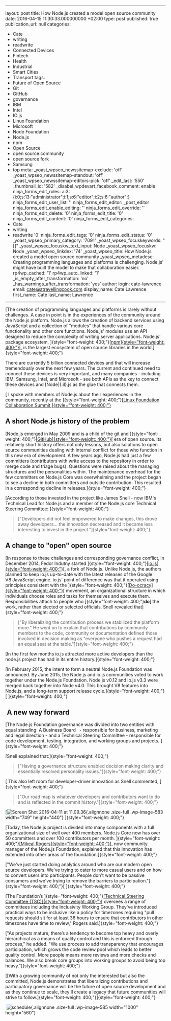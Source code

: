   - --
layout: post
title: How Node.js created a model open source community
date: 2016-04-15 11:30:33.000000000 +02:00
type: post
published: true
publication_url: null
categories:
  - Cate
  - writing
  - readwrite
  - Connected Devices
  - Fintech
  - Health
  - Industrial
  - Smart Cities
  - Transport
tags:
  - Future of Open Source
  - Git
  - GitHub
  - governance
  - IBM
  - Intel
  - IO.js
  - Linux Foundation
  - Microsoft
  - Node Foundation
  - Node.js
  - npm
  - Open Source
  - open source community
  - open source fork
  - Samsung
  - top
meta:
  _yoast_wpseo_newssitemap-exclude: 'off'
  _yoast_wpseo_newssitemap-standout: 'off'
  _yoast_wpseo_newssitemap-editors-pick: 'off'
  _edit_last: '550'
  _thumbnail_id: '582'
  _disabel_wpdevart_facebook_comment: enable
  ninja_forms_edit_roles: a:3:{i:0;s:13:"administrator";i:1;s:6:"editor";i:2;s:6:"author";}
  ninja_forms_edit_user_list: ''
  ninja_forms_edit_editor: _post_editor
  ninja_forms_edit_enable_editing: ''
  ninja_forms_edit_override: ''
  ninja_forms_edit_delete: '0'
  ninja_forms_edit_title: '0'
  ninja_forms_edit_content: '0'
  ninja_forms_edit_categories:
  - Cate
  - writing
  - readwrite '0'
  ninja_forms_edit_tags: '0'
  ninja_forms_edit_status: '0'
  _yoast_wpseo_primary_category: '7091'
  _yoast_wpseo_focuskeywords: "[]"
  _yoast_wpseo_focuskw_text_input: Node
  _yoast_wpseo_focuskw: Node
  _yoast_wpseo_linkdex: '74'
  _yoast_wpseo_title: How Node.js created a model open source community
  _yoast_wpseo_metadesc: Creating programming languages and platforms is challenging.
    Node.js' might have built the model to make that collaboration easier.
  rp4wp_cached: '1'
  rp4wp_auto_linked: '1'
  _is_empty_after_transformation: 'no'
  _has_warnings_after_transformation: 'yes'
author:
  login: cate-lawrence
  email: cate@atravellingcook.com
  display_name: Cate Lawrence
  first_name: Cate
  last_name: Lawrence
---
<div>

[The creation of programming languages and platforms is rarely without
challenges. A case in point is in the experiences of the community
around the Node.js platform. Node.js allows the creation of backend
services using JavaScript and a collection of "modules" that handle
various core functionality and other core functions. Node.js' modules
use an API designed to reduce the complexity of writing server
applications. Node.js' package
ecosystem, ]{style="font-weight: 400;"}[[npm]{style="font-weight: 400;"}](https://www.npmjs.com/)[,
is the largest ecosystem of open source libraries in the
world.]{style="font-weight: 400;"}

</div>

There are currently 5 billion connected devices and that will increase
tremendously over the next few years. The current and continued need to
connect these devices is very important, and many companies - including
IBM, Samsung, Intel, and Microsoft - see both APIs as the key to connect
these devices and [Node]{.il}.js as the glue that connects them.

<div>

[ I spoke with members of Node.js about their experiences in the
community, recently at the ]{style="font-weight: 400;"}[[Linux
Foundation Collaboration
Summit.]{style="font-weight: 400;"}](http://events.linuxfoundation.org/events/collaboration-summit)

A short Node.js history of the problem
--------------------------------------

[Node.js emerged in May 2009 and is a child of the git
and ]{style="font-weight: 400;"}[[GitHub]{style="font-weight: 400;"}](https://github.com/)[ era
of open source. Its relatively short history offers not only lessons,
but also solutions to open source communities dealing with internal
conflict for those who function in this new era of development. A few
years ago, Node.js had just a few committers (contributors with write
access to the repository in order to merge code and triage bugs).
Questions were raised about the managing structures and the
personalities within. The maintenance overhead for the few committers on
Node.js Core was overwhelming and the project began to see a decline in
both committers and outside contribution. This resulted in a
corresponding decline in releases.]{style="font-weight: 400;"}

[According to those invested in the project like James Snell - now IBM's
Technical Lead for Node.js and a member of the Node.js core Technical
Steering Committee: ]{style="font-weight: 400;"}

> ["Developers did not feel empowered to make changes, this drove away
> developers... the innovation decreased and it became less interesting
> to invest in the project.”]{style="font-weight: 400;"}

A change to "open" open source
------------------------------

[In response to these challenges and corresponding governance conflict,
in December 2014, Fedor Indutny
started ]{style="font-weight: 400;"}[[io.js]{style="font-weight: 400;"}](https://iojs.org/en/)[,
a fork of Node.js. Unlike Node.js, the authors planned to keep io.js
up-to-date with the latest releases of the Google V8 JavaScript engine.
io.js' point of difference was that it operated using principles
consistent with
the ]{style="font-weight: 400;"}[[Do-ocracy]{style="font-weight: 400;"}](https://communitywiki.org/DoOcracy)[ movement, an
organizational structure in which individuals choose roles and tasks for
themselves and execute them. Responsibilities attach to people
who ]{style="font-weight: 400;"}**do**[ the work, rather than elected or
selected officials. Snell revealed that]{style="font-weight: 400;"}

> ["By liberalizing the contribution process we stabilized the platform
> more." He went on to explain that contributions by community members
> to the code, community or documentation defined those involved in
> decision making as "everyone who pushes a request had an equal seat at
> the table."]{style="font-weight: 400;"}

[In the first few months io.js attracted more active developers than the
node.js project has had in its entire
history.]{style="font-weight: 400;"}

[In February 2015, the intent to form a neutral Node.js Foundation was
announced. By June 2015, the Node.js and io.js communities voted to work
together under the Node.js Foundation. Node.js v0.12 and io.js v3.3 were
merged back together into Node v4.0. This brought V8 features into
Node.js, and a long-term support release
cycle.]{style="font-weight: 400;"}[ ]{style="font-weight: 400;"}

 A new way forward
------------------

[The Node.js Foundation governance was divided into two entities with
equal standing: A Business Board   - responsible for business, marketing
and legal direction - and a Technical Steering Committee - responsible
for code development, testing, integration, and working groups and
projects. ]{style="font-weight: 400;"}

[Snell explained that:]{style="font-weight: 400;"}

> ["Having a governance structure enabled decision making clarity and
> essentially resolved personality issues."]{style="font-weight: 400;"}

[ This also left room for developer-driver innovation as Snell
commented, ]{style="font-weight: 400;"}

> ["Our road map is whatever developers and contributors want to do and
> is reflected in the commit history."]{style="font-weight: 400;"}

[![Screen Shot 2016-04-11 at
11.09.36](rw-import/Screen-Shot-2016-04-11-at-11.09.36.jpg){.alignnone
.size-full .wp-image-583 width="749"
height="440"} ]{style="font-weight: 400;"}

[Today, the Node.js project is divided into many components with a full
organizational size of well over 400 members. Node.js Core now has over
50 committers and over 100 contributors per
month. ]{style="font-weight: 400;"}[[Mikeal
Rogers]{style="font-weight: 400;"}](http://mikealrogers.com/)[, now
community manager of the Node.js Foundation, explained that this
innovation has extended into other areas of the
foundation.]{style="font-weight: 400;"}

["We've just started doing analytics around who are our modern open
source developers. We've trying to cater to more casual users and on how
to convert users into participants. People don't want to be passive
consumers and we've trying to remove the barriers to
participation."]{style="font-weight: 400;"}[ ]{style="font-weight: 400;"}

[The Foundation’s ]{style="font-weight: 400;"}[[Technical Steering
Committee
(TSC)]{style="font-weight: 400;"}](https://nodejs.org/en/foundation/tsc/)[ oversees
a range of committees including the Inclusivity Working Group. They've
introduced practical ways to be inclusive like a policy for timezones
requiring "pull requests should sit for at least 36 hours to ensure that
contributors in other timezones have time to review," Rogers
said.]{style="font-weight: 400;"}

["As projects mature, there’s a tendency to become top heavy and overly
hierarchical as a means of quality control and this is enforced through
process," he added. "We use process to add transparency that encourages
participation, which grows the code review pool which leads to better
quality control. More people means more reviews and more checks and
balances. We also break core groups into working groups to avoid being
top heavy."]{style="font-weight: 400;"}

[[With a growing community of not only the interested but also the
committed, Node.js demonstrates that liberalizing contributions and
participatory governance will be the future of open source development
and as they continue to scale, they'll create a legacy that future
communities will strive to
follow.]{style="font-weight: 400;"}]{style="font-weight: 400;"}

</div>

<div>

</div>

<div>

<div>

 ![schedule](rw-import/schedule.png){.alignnone
.size-full .wp-image-585 width="1000" height="560"}

</div>

</div>
